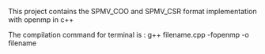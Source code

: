 
This project contains the SPMV_COO and SPMV_CSR format implementation with openmp in c++

The compilation command for terminal is :
 g++ filename.cpp -fopenmp -o filename
